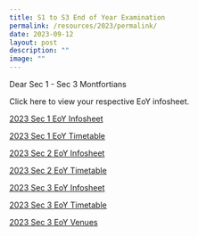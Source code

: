 ```yaml
---
title: S1 to S3 End of Year Examination
permalink: /resources/2023/permalink/
date: 2023-09-12
layout: post
description: ""
image: ""
---
```

Dear Sec 1 - Sec 3 Montfortians

Click here to view your respective EoY infosheet. 

[2023 Sec 1 EoY Infosheet](/files/2023%20sec%201%20eoy%20infosheet.pdf)

[2023 Sec 1 EoY Timetable](/files/2023%20sec%201%20eoy%20exam%20timetable.pdf)

[2023 Sec 2 EoY Infosheet](/files/2023%20sec%202%20eoy%20infosheet.pdf)

[2023 Sec 2 EoY Timetable](/files/2023%20sec%202%20eoy%20exam%20timetable.pdf)

[2023 Sec 3 EoY Infosheet](/files/2023%20sec%203%20eoy%20infosheet.pdf)

[2023 Sec 3 EoY Timetable](/files/2023%20sec%203%20eoy%20exam%20timetable.pdf)

[2023 Sec 3 EoY Venues](/files/2023%20sec%203%20eoy%20exam%20venues.pdf)